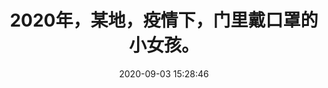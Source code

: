 ---
title: 2020年，某地，疫情下，门里戴口罩的小女孩。
date: 2020-09-03 15:28:46
cover: https://img.meek3n.cn/1711461417.jpg
---